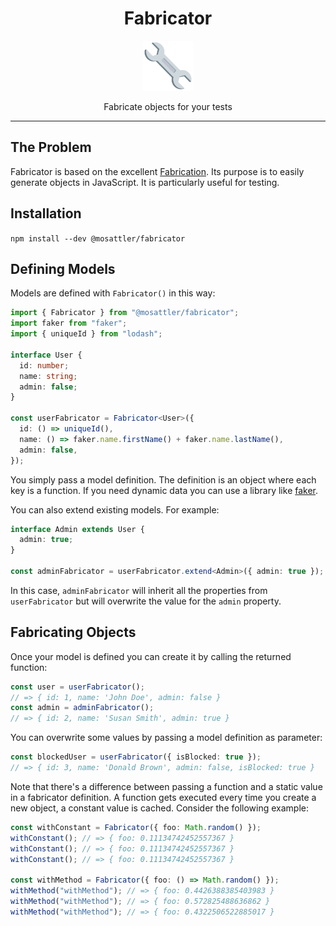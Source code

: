 <div align="center">
<h1>Fabricator</h1>

<a href="https://www.emojione.com/emoji/1f527">
<img height="80" width="80" alt="wrench" src="https://raw.githubusercontent.com/MoSattler/fabricator/master/other/wrench.png" />
</a>

<p>Fabricate objects for your tests</p>
</div>
<hr />

## The Problem

Fabricator is based on the excellent
[Fabrication](https://www.fabricationgem.org/). Its purpose is to easily
generate objects in JavaScript. It is particularly useful for testing.

## Installation

`npm install --dev @mosattler/fabricator`

## Defining Models

Models are defined with `Fabricator()` in this way:

```ts
import { Fabricator } from "@mosattler/fabricator";
import faker from "faker";
import { uniqueId } from "lodash";

interface User {
  id: number;
  name: string;
  admin: false;
}

const userFabricator = Fabricator<User>({
  id: () => uniqueId(),
  name: () => faker.name.firstName() + faker.name.lastName(),
  admin: false,
});
```

You simply pass a model definition. The definition is an object where each key
is a function. If you need dynamic data you can use a
library like [faker](https://www.npmjs.com/package/faker).

You can also extend existing models. For example:

```ts
interface Admin extends User {
  admin: true;
}

const adminFabricator = userFabricator.extend<Admin>({ admin: true });
```

In this case, `adminFabricator` will inherit all the properties from
`userFabricator` but will overwrite the value for the `admin` property.

## Fabricating Objects

Once your model is defined you can create it by calling the returned function:

```ts
const user = userFabricator();
// => { id: 1, name: 'John Doe', admin: false }
const admin = adminFabricator();
// => { id: 2, name: 'Susan Smith', admin: true }
```

You can overwrite some values by passing a model definition as parameter:

```ts
const blockedUser = userFabricator({ isBlocked: true });
// => { id: 3, name: 'Donald Brown', admin: false, isBlocked: true }
```

Note that there's a difference between passing a function and a static value in
a fabricator definition. A function gets executed every time you create a new
object, a constant value is cached. Consider the following example:

```ts
const withConstant = Fabricator({ foo: Math.random() });
withConstant(); // => { foo: 0.11134742452557367 }
withConstant(); // => { foo: 0.11134742452557367 }
withConstant(); // => { foo: 0.11134742452557367 }

const withMethod = Fabricator({ foo: () => Math.random() });
withMethod("withMethod"); // => { foo: 0.4426388385403983 }
withMethod("withMethod"); // => { foo: 0.572825488636862 }
withMethod("withMethod"); // => { foo: 0.4322506522885017 }
```
